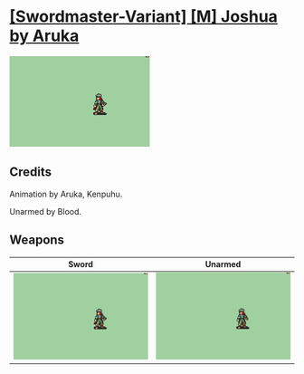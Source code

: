 # [\[Swordmaster-Variant\] \[M\] Joshua by Aruka](./)
 

<img src="./1.%20Sword/Sword_000.png" alt="[Swordmaster-Variant] [M] Joshua by Aruka standing" />

## Credits

Animation by Aruka, Kenpuhu.

Unarmed by Blood.

## Weapons
 

|Sword |Unarmed |
|  :---: | :---: |
| <img alt="Sword animation" src="./1.%20Sword/Sword.gif" /> | <img alt="Unarmed animation" src="./8.%20Unarmed/Unarmed.gif" /> |
